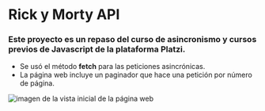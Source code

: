 # Rick y Morty API
### Este proyecto es un repaso del curso de asincronismo y cursos previos de Javascript de la plataforma **Platzi**.
- Se usó el método **fetch** para las peticiones asincrónicas.
- La página web incluye un paginador que hace una petición por número de página.

<img src="https://lh4.googleusercontent.com/2a8dWiXydew4fA5oapam-Ta6_8NZ5O9f_-6sdG9DdjJ2PfqMcT6emMjKoeF3oBIDVls_aSKuKPXP4g=w2940-h5226-rw" alt="imagen de la vista inicial de la página web">
